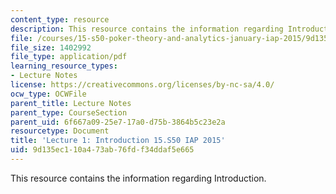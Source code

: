 ```yaml
---
content_type: resource
description: This resource contains the information regarding Introduction.
file: /courses/15-s50-poker-theory-and-analytics-january-iap-2015/9d135ec110a473ab76fdf34ddaf5e665_MIT15_S50IAP15_L1_Intro.pdf
file_size: 1402992
file_type: application/pdf
learning_resource_types:
- Lecture Notes
license: https://creativecommons.org/licenses/by-nc-sa/4.0/
ocw_type: OCWFile
parent_title: Lecture Notes
parent_type: CourseSection
parent_uid: 6f667a09-25e7-17a0-d75b-3864b5c23e2a
resourcetype: Document
title: 'Lecture 1: Introduction 15.S50 IAP 2015'
uid: 9d135ec1-10a4-73ab-76fd-f34ddaf5e665
---
```

This resource contains the information regarding Introduction.